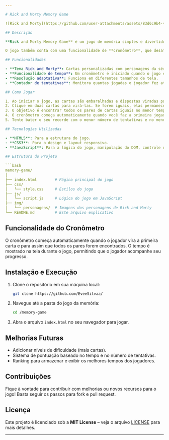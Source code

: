 ```yaml
---

# Rick and Morty Memory Game

![Rick and Morty](https://github.com/user-attachments/assets/83d6c9b4-4276-4850-8144-c4166068842f) <!-- Substitua por um link real para uma imagem do jogo -->

## Descrição

**Rick and Morty Memory Game** é um jogo de memória simples e divertido onde os jogadores precisam encontrar todos os pares de cartas iguais no menor tempo possível. O jogo é temático da série **Rick and Morty**, apresentando personagens icônicos como Rick, Morty, Summer, e muitos outros!

O jogo também conta com uma funcionalidade de **cronômetro**, que desafia o jogador a encontrar todos os pares no menor tempo possível.

## Funcionalidades

- **Tema Rick and Morty**: Cartas personalizadas com personagens da série.
- **Funcionalidade de tempo**: Um cronômetro é iniciado quando o jogo começa, adicionando um elemento competitivo para tentar bater o próprio recorde.
- **Resolução adaptativa**: Funciona em diferentes tamanhos de tela.
- **Contador de tentativas**: Monitora quantas jogadas o jogador fez até completar o jogo.

## Como Jogar

1. Ao iniciar o jogo, as cartas são embaralhadas e dispostas viradas para baixo.
2. Clique em duas cartas para virá-las. Se forem iguais, elas permanecem viradas para cima. Se forem diferentes, as cartas serão viradas de volta.
3. O objetivo é encontrar todos os pares de cartas iguais no menor tempo possível.
4. O cronômetro começa automaticamente quando você faz a primeira jogada.
5. Tente bater o seu recorde com o menor número de tentativas e no menor tempo!

## Tecnologias Utilizadas

- **HTML5**: Para a estrutura do jogo.
- **CSS3**: Para o design e layout responsivo.
- **JavaScript**: Para a lógica do jogo, manipulação do DOM, controle do tempo e interatividade.

## Estrutura do Projeto

```bash
memory-game/
│
├── index.html        # Página principal do jogo
├── css/
│   └── style.css     # Estilos do jogo
├── js/
│   └── script.js     # Lógica do jogo em JavaScript
├── img/
│   └── personagens/  # Imagens dos personagens de Rick and Morty
└── README.md         # Este arquivo explicativo
```

## Funcionalidade do Cronômetro

O cronômetro começa automaticamente quando o jogador vira a primeira carta e para assim que todos os pares forem encontrados. O tempo é mostrado na tela durante o jogo, permitindo que o jogador acompanhe seu progresso.

## Instalação e Execução

1. Clone o repositório em sua máquina local:

   ```bash
   git clone https://github.com/EveeSilvaa/
   ```

2. Navegue até a pasta do jogo da memória:

   ```bash
   cd /memory-game
   ```

3. Abra o arquivo `index.html` no seu navegador para jogar.

## Melhorias Futuras

- Adicionar níveis de dificuldade (mais cartas).
- Sistema de pontuação baseado no tempo e no número de tentativas.
- Ranking para armazenar e exibir os melhores tempos dos jogadores.

## Contribuições

Fique à vontade para contribuir com melhorias ou novos recursos para o jogo! Basta seguir os passos para fork e pull request.

## Licença

Este projeto é licenciado sob a **MIT License** – veja o arquivo [LICENSE](LICENSE) para mais detalhes.

---
```



